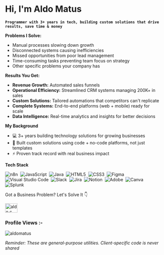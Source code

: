 # Hi, I'm Aldo Matus

**`Programmer with 3+ years in tech, building custom solutions that drive results, save time & money`** 

**Problems I Solve:**
- Manual processes slowing down growth
- Disconnected systems causing inefficiencies  
- Missed opportunities from poor lead management
- Time-consuming tasks preventing team focus on strategy
- Other specific problems your company has

**Results You Get:**
- **Revenue Growth:** Automated sales funnels
- **Operational Efficiency:** Streamlined CRM systems managing 200K+ in sales
- **Custom Solutions:** Tailored automations that competitors can't replicate 
- **Complete Systems:** End-to-end platforms (web + mobile) ready for scale
- **Data Intelligence:** Real-time analytics and insights for better decisions

**My Background**
- 💻 3+ years building technology solutions for growing businesses
- 🔧 Built custom solutions using code + no-code platforms, not just templates
- ⚡ Proven track record with real business impact

**Tech Stack**

![n8n](https://img.shields.io/badge/n8n-%23000000?style=for-the-badge&logo=splunk&logoColor=white)&nbsp;
![JavaScript](https://img.shields.io/badge/javascript-%23323330.svg?style=for-the-badge&logo=javascript&logoColor=%23F7DF1E)&nbsp;
![Java](https://img.shields.io/badge/java-%23ED8B00.svg?style=for-the-badge&logo=java&logoColor=white)&nbsp;
![HTML5](https://img.shields.io/badge/html5-%23E34F26.svg?style=for-the-badge&logo=html5&logoColor=white)&nbsp;
![CSS3](https://img.shields.io/badge/css3-%231572B6.svg?style=for-the-badge&logo=css3&logoColor=white)&nbsp;
![Figma](https://img.shields.io/badge/figma-%23F24E1E.svg?style=for-the-badge&logo=figma&logoColor=white)&nbsp;
![Visual Studio Code](https://img.shields.io/badge/Visual%20Studio%20Code-0078d7.svg?style=for-the-badge&logo=visual-studio-code&logoColor=white)&nbsp;
![Slack](https://img.shields.io/badge/Slack-4A154B?style=for-the-badge&logo=slack&logoColor=white)&nbsp;
![Jira](https://img.shields.io/badge/jira-%230A0FFF.svg?style=for-the-badge&logo=jira&logoColor=white)&nbsp;
![Notion](https://img.shields.io/badge/Notion-%23000000.svg?style=for-the-badge&logo=notion&logoColor=white)&nbsp;
![Adobe](https://img.shields.io/badge/adobe-%23FF0000.svg?style=for-the-badge&logo=adobe&logoColor=white)&nbsp;
![Canva](https://img.shields.io/badge/Canva-%2300C4CC.svg?style=for-the-badge&logo=Canva&logoColor=white)&nbsp;
![Splunk](https://img.shields.io/badge/splunk-%23000000.svg?style=for-the-badge&logo=splunk&logoColor=white)&nbsp;

Got a Business Problem? Let's Solve It 👇

<p align="left">
<a href="https://www.linkedin.com/in/aldo-matus/" target="blank"><img align="center" src="https://raw.githubusercontent.com/rahuldkjain/github-profile-readme-generator/master/src/images/icons/Social/linked-in-alt.svg" alt="aldo c. matus" height="30" width="40" /></a>
</p>

<p align="right"> <h3>Profile Views :-</h3> <img src="https://komarev.com/ghpvc/?username=aldomatus-dev&label=Profile%20views&color=0e75b6&style=flat"
    alt="aldomatus" /> 
  </p>
  
_Reminder: These are general-purpose utilities. Client-specific code is never shared_
